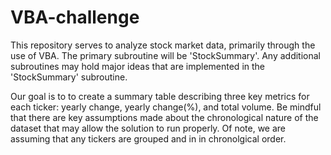 # VBA-challenge
This repository serves to analyze stock market data, primarily through the use of VBA. The primary subroutine will be 'StockSummary'. Any additional subroutines may hold major ideas that are implemented in the 'StockSummary' subroutine.

Our goal is to to create a summary table describing three key metrics for each ticker: yearly change, yearly change(%), and total volume.
Be mindful that there are key assumptions made about the chronological nature of the dataset that may allow the solution to run properly. Of note, we are assuming that
any tickers are grouped and in in chronolgical order.
